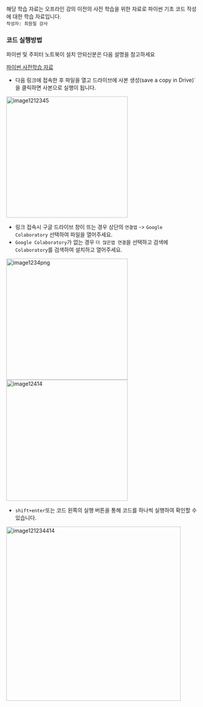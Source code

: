 해당 학습 자료는 오프라인 강의 이전의 사전 학습을 위한 자료로 파이썬 기초 코드 작성에 대한 학습 자료입니다.  
`작성자: 최원칠 강사`

### 코드 실행방법
파이썬 및 주피터 노트북이 설치 안되신분은 다음 설명을 참고하세요

[파이썬 사전학습 자료](https://colab.research.google.com/drive/1cv7emjbXkjZ3ulke_276wO_hh0CgRsvJ?usp=sharing)   
- 다음 링크에 접속한 후 파일을 열고 드라이브에 사본 생성(save a copy in Drive)`을 클릭하면 사본으로 실행이 됩니다.

<img width="320" alt="image1212345" src="https://github.com/dnjsclf145/python-base-4dt/assets/78126706/887bc984-d60e-4373-a7c1-af4f123a86e5"/>

- 링크 접속시 구글 드라이브 창이 뜨는 경우 상단의 `연결앱` -> `Google Colaboratory` 선택하여 파일을 열어주세요.
- `Google Colaboratory`가 없는 경우 `더 많은앱 연결`을 선택하고 검색에 `Colaboratory`를 검색하여 설치하고 열어주세요.

<img width="320" alt="image1234png" src="https://github.com/user-attachments/assets/5af31832-2c9a-42f8-a047-7852685c4d87" />
<img width="320" alt="image12414" src="https://github.com/user-attachments/assets/e1cbd739-7f90-49b6-b126-c9ed49fc50b7" />


- `shift+enter`또는 코드 왼쪽의 실행 버튼을 통해 코드를 하나씩 실행하여 확인할 수 있습니다.    

<img width="460" alt="image121234414" src="https://github.com/dnjsclf145/python-base-4dt/assets/78126706/eabb27bd-5277-48d2-ac31-8645d3dcf8e4"/>
